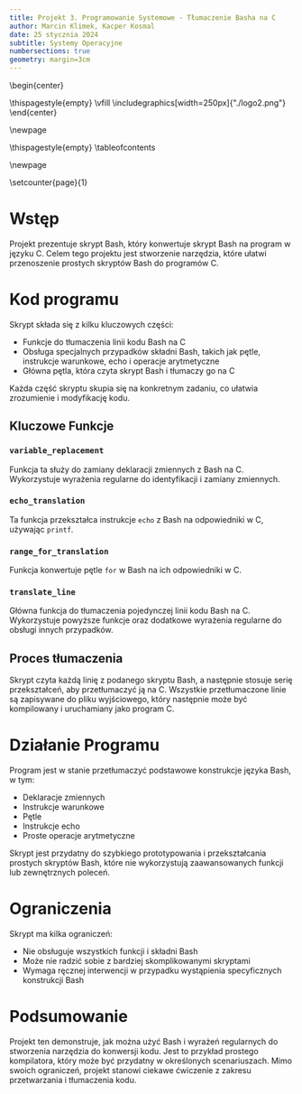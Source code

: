 ```yaml
---
title: Projekt 3. Programowanie Systemowe - Tłumaczenie Basha na C
author: Marcin Klimek, Kacper Kosmal
date: 25 stycznia 2024
subtitle: Systemy Operacyjne
numbersections: true
geometry: margin=3cm
---
```


\begin{center}

\thispagestyle{empty}
\vfill
\includegraphics[width=250px]{"./logo2.png"}
\end{center}

\newpage

\thispagestyle{empty}
\tableofcontents

\newpage

\setcounter{page}{1}
# Wstęp

Projekt prezentuje skrypt Bash, który konwertuje skrypt Bash na program w języku C. Celem tego projektu jest stworzenie narzędzia, które ułatwi przenoszenie prostych skryptów Bash do programów C.

# Kod programu

Skrypt składa się z kilku kluczowych części:

- Funkcje do tłumaczenia linii kodu Bash na C
- Obsługa specjalnych przypadków składni Bash, takich jak pętle, instrukcje warunkowe, echo i operacje arytmetyczne
- Główna pętla, która czyta skrypt Bash i tłumaczy go na C

Każda część skryptu skupia się na konkretnym zadaniu, co ułatwia zrozumienie i modyfikację kodu.

## Kluczowe Funkcje

### `variable_replacement`
Funkcja ta służy do zamiany deklaracji zmiennych z Bash na C. Wykorzystuje wyrażenia regularne do identyfikacji i zamiany zmiennych.

### `echo_translation`
Ta funkcja przekształca instrukcje `echo` z Bash na odpowiedniki w C, używając `printf`.

### `range_for_translation`
Funkcja konwertuje pętle `for` w Bash na ich odpowiedniki w C.

### `translate_line`
Główna funkcja do tłumaczenia pojedynczej linii kodu Bash na C. Wykorzystuje powyższe funkcje oraz dodatkowe wyrażenia regularne do obsługi innych przypadków.

## Proces tłumaczenia

Skrypt czyta każdą linię z podanego skryptu Bash, a następnie stosuje serię przekształceń, aby przetłumaczyć ją na C. Wszystkie przetłumaczone linie są zapisywane do pliku wyjściowego, który następnie może być kompilowany i uruchamiany jako program C.

# Działanie Programu

Program jest w stanie przetłumaczyć podstawowe konstrukcje języka Bash, w tym:

- Deklaracje zmiennych
- Instrukcje warunkowe
- Pętle
- Instrukcje echo
- Proste operacje arytmetyczne

Skrypt jest przydatny do szybkiego prototypowania i przekształcania prostych skryptów Bash, które nie wykorzystują zaawansowanych funkcji lub zewnętrznych poleceń.

# Ograniczenia

Skrypt ma kilka ograniczeń:

- Nie obsługuje wszystkich funkcji i składni Bash
- Może nie radzić sobie z bardziej skomplikowanymi skryptami
- Wymaga ręcznej interwencji w przypadku wystąpienia specyficznych konstrukcji Bash

# Podsumowanie

Projekt ten demonstruje, jak można użyć Bash i wyrażeń regularnych do stworzenia narzędzia do konwersji kodu. Jest to przykład prostego kompilatora, który może być przydatny w określonych scenariuszach. Mimo swoich ograniczeń, projekt stanowi ciekawe ćwiczenie z zakresu przetwarzania i tłumaczenia kodu.
